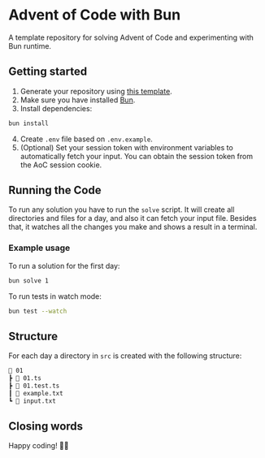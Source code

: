 # Advent of Code with Bun
A template repository for solving Advent of Code and experimenting with Bun runtime.

## Getting started
1. Generate your repository using [this template](https://github.com/adrianklimek/advent-of-code-bun/generate).
2. Make sure you have installed [Bun](https://bun.sh/docs/installation#installing).
3. Install dependencies:
```bash
bun install
```
4. Create `.env` file based on `.env.example`.
5. (Optional) Set your session token with environment variables to automatically fetch your input. You can obtain the session token from the AoC session cookie.

## Running the Code
To run any solution you have to run the `solve` script. It will create all directories and files for a day, and also it can fetch your input file. Besides that, it watches all the changes you make and shows a result in a terminal.

### Example usage
To run a solution for the first day:
```bash
bun solve 1
```
To run tests in watch mode:
```bash
bun test --watch 
```
## Structure
For each day a directory in `src` is created with the following structure:
```bash
📂 01
┣ 📜 01.ts
┣ 📜 01.test.ts
┃ 📜 example.txt
┗ 📜 input.txt
```
## Closing words
Happy coding! 🎄✨
